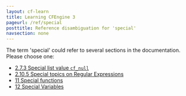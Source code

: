 ```yaml
---
layout: cf-learn
title: Learning CFEngine 3
pageurl: /ref/special
posttitle: Reference disambiguation for 'special'
navsection: none
---
```


The term 'special' could refer to several sections in the documentation. Please choose one:

- [2.7.3 Special list value <code>cf_null</code>](https://cfengine.com/manuals/cf3-Reference#Special-list-value-cf_null)
- [2.10.5 Special topics on Regular Expressions](https://cfengine.com/manuals/cf3-Reference#Special-topics-on-Regular-Expressions)
- [11 Special functions](https://cfengine.com/manuals/cf3-Reference#Special-functions)
- [12 Special Variables](https://cfengine.com/manuals/cf3-Reference#Special-Variables)
